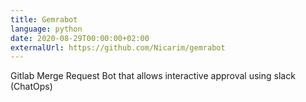 ```yaml
---
title: Gemrabot
language: python
date: 2020-08-29T00:00:00+02:00
externalUrl: https://github.com/Nicarim/gemrabot
---
```

Gitlab Merge Request Bot that allows interactive approval using slack (ChatOps)